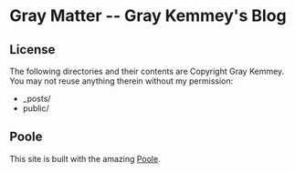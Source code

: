 Gray Matter -- Gray Kemmey's Blog
=========================
## License
The following directories and their contents are Copyright Gray Kemmey. You may not reuse anything therein without my permission:
- _posts/
- public/

## Poole
This site is built with the amazing [Poole](https://github.com/poole/poole).